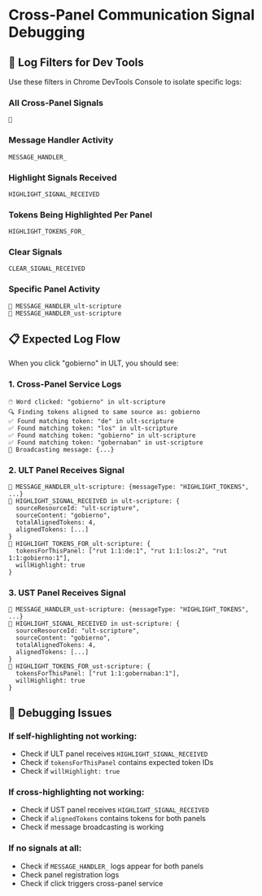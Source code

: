 # Cross-Panel Communication Signal Debugging

## 🎯 Log Filters for Dev Tools

Use these filters in Chrome DevTools Console to isolate specific logs:

### All Cross-Panel Signals
```
🎯
```

### Message Handler Activity
```
MESSAGE_HANDLER_
```

### Highlight Signals Received
```
HIGHLIGHT_SIGNAL_RECEIVED
```

### Tokens Being Highlighted Per Panel
```
HIGHLIGHT_TOKENS_FOR_
```

### Clear Signals
```
CLEAR_SIGNAL_RECEIVED
```

### Specific Panel Activity
```
🎯 MESSAGE_HANDLER_ult-scripture
🎯 MESSAGE_HANDLER_ust-scripture
```

## 📋 Expected Log Flow

When you click "gobierno" in ULT, you should see:

### 1. Cross-Panel Service Logs
```
🖱️ Word clicked: "gobierno" in ult-scripture
🔍 Finding tokens aligned to same source as: gobierno
✅ Found matching token: "de" in ult-scripture
✅ Found matching token: "los" in ult-scripture  
✅ Found matching token: "gobierno" in ult-scripture
✅ Found matching token: "gobernaban" in ust-scripture
📡 Broadcasting message: {...}
```

### 2. ULT Panel Receives Signal
```
🎯 MESSAGE_HANDLER_ult-scripture: {messageType: "HIGHLIGHT_TOKENS", ...}
🎯 HIGHLIGHT_SIGNAL_RECEIVED in ult-scripture: {
  sourceResourceId: "ult-scripture",
  sourceContent: "gobierno", 
  totalAlignedTokens: 4,
  alignedTokens: [...]
}
🎯 HIGHLIGHT_TOKENS_FOR_ult-scripture: {
  tokensForThisPanel: ["rut 1:1:de:1", "rut 1:1:los:2", "rut 1:1:gobierno:1"],
  willHighlight: true
}
```

### 3. UST Panel Receives Signal  
```
🎯 MESSAGE_HANDLER_ust-scripture: {messageType: "HIGHLIGHT_TOKENS", ...}
🎯 HIGHLIGHT_SIGNAL_RECEIVED in ust-scripture: {
  sourceResourceId: "ult-scripture",
  sourceContent: "gobierno",
  totalAlignedTokens: 4, 
  alignedTokens: [...]
}
🎯 HIGHLIGHT_TOKENS_FOR_ust-scripture: {
  tokensForThisPanel: ["rut 1:1:gobernaban:1"],
  willHighlight: true
}
```

## 🐛 Debugging Issues

### If self-highlighting not working:
- Check if ULT panel receives `HIGHLIGHT_SIGNAL_RECEIVED`
- Check if `tokensForThisPanel` contains expected token IDs
- Check if `willHighlight: true`

### If cross-highlighting not working:
- Check if UST panel receives `HIGHLIGHT_SIGNAL_RECEIVED` 
- Check if `alignedTokens` contains tokens for both panels
- Check if message broadcasting is working

### If no signals at all:
- Check if `MESSAGE_HANDLER_` logs appear for both panels
- Check panel registration logs
- Check if click triggers cross-panel service

